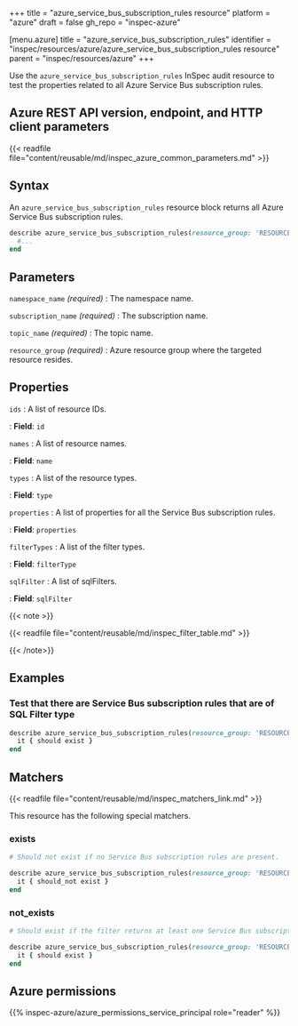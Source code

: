 +++
title = "azure_service_bus_subscription_rules resource"
platform = "azure"
draft = false
gh_repo = "inspec-azure"

[menu.azure]
title = "azure_service_bus_subscription_rules"
identifier = "inspec/resources/azure/azure_service_bus_subscription_rules resource"
parent = "inspec/resources/azure"
+++

Use the `azure_service_bus_subscription_rules` InSpec audit resource to test the properties related to all Azure Service Bus subscription rules.

## Azure REST API version, endpoint, and HTTP client parameters

{{< readfile file="content/reusable/md/inspec_azure_common_parameters.md" >}}

## Syntax

An `azure_service_bus_subscription_rules` resource block returns all Azure Service Bus subscription rules.

```ruby
describe azure_service_bus_subscription_rules(resource_group: 'RESOURCE_GROUP', namespace_name: 'NAMESPACE_NAME', subscription_name: 'SUBSCRIPTION_NAME', topic_name: 'TOPIC_NAME') do
  #...
end
```

## Parameters

`namespace_name` _(required)_
: The namespace name.

`subscription_name` _(required)_
: The subscription name.

`topic_name` _(required)_
: The topic name.

`resource_group` _(required)_
: Azure resource group where the targeted resource resides.

## Properties

`ids`
: A list of resource IDs.

: **Field**: `id`

`names`
: A list of resource names.

: **Field**: `name`

`types`
: A list of the resource types.

: **Field**: `type`

`properties`
: A list of properties for all the Service Bus subscription rules.

: **Field**: `properties`

`filterTypes`
: A list of the filter types.

: **Field**: `filterType`

`sqlFilter`
: A list of sqlFilters.

: **Field**: `sqlFilter`

{{< note >}}

{{< readfile file="content/reusable/md/inspec_filter_table.md" >}}

{{< /note>}}

## Examples

### Test that there are Service Bus subscription rules that are of SQL Filter type

```ruby
describe azure_service_bus_subscription_rules(resource_group: 'RESOURCE_GROUP', namespace_name: 'NAMESPACE_NAME', subscription_name: 'SUBSCRIPTION_NAME', topic_name: 'TOPIC_NAME').where(filterType: 'SqlFilter') do
  it { should exist }
end
```

## Matchers

{{< readfile file="content/reusable/md/inspec_matchers_link.md" >}}

This resource has the following special matchers.

### exists

```ruby
# Should not exist if no Service Bus subscription rules are present.

describe azure_service_bus_subscription_rules(resource_group: 'RESOURCE_GROUP', namespace_name: 'NAMESPACE_NAME', subscription_name: 'SUBSCRIPTION_NAME', topic_name: 'TOPIC_NAME') do
  it { should_not exist }
end
```

### not_exists

```ruby
# Should exist if the filter returns at least one Service Bus subscription rule.

describe azure_service_bus_subscription_rules(resource_group: 'RESOURCE_GROUP', namespace_name: 'NAMESPACE_NAME', subscription_name: 'SUBSCRIPTION_NAME', topic_name: 'TOPIC_NAME') do
  it { should exist }
end
```

## Azure permissions

{{% inspec-azure/azure_permissions_service_principal role="reader" %}}
